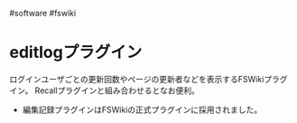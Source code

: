 #software
#fswiki

# editlogプラグイン
ログインユーザごとの更新回数やページの更新者などを表示するFSWikiプラグイン。
Recallプラグインと組み合わせるとなお便利。
* 編集記録プラグインはFSWikiの正式プラグインに採用されました。
